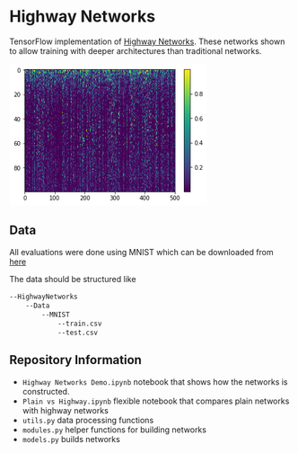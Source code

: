 # Highway Networks

TensorFlow implementation of [Highway Networks](https://arxiv.org/abs/1505.00387). These networks shown to allow training with deeper architectures than traditional networks. 

<img src="imgs/mean_activations.png">

## Data
All evaluations were done using MNIST which can be downloaded from [here](https://pjreddie.com/projects/mnist-in-csv/)

The data should be structured like

```
--HighwayNetworks
    --Data
        --MNIST
            --train.csv
            --test.csv
```

## Repository Information
*  `Highway Networks Demo.ipynb` notebook that shows how the networks is constructed.
*  `Plain vs Highway.ipynb` flexible notebook that compares plain networks with highway networks
*  `utils.py` data processing functions
*  `modules.py` helper functions for building networks
*  `models.py` builds networks
